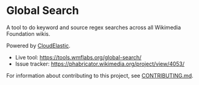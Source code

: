 Global Search
=============

A tool to do keyword and source regex searches across all Wikimedia Foundation wikis.

Powered by [CloudElastic](https://wikitech.wikimedia.org/wiki/CloudElastic).

* Live tool: https://tools.wmflabs.org/global-search/
* Issue tracker: https://phabricator.wikimedia.org/project/view/4053/

For information about contributing to this project, see [CONTRIBUTING.md](CONTRIBUTING.md).

